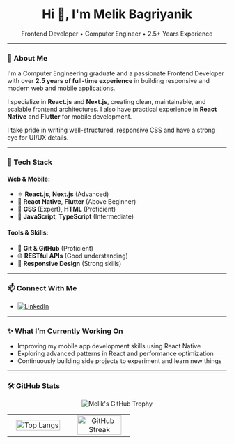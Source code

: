 <h1 align="center">Hi 👋, I'm Melik Bagriyanik</h1>

<p align="center">
Frontend Developer • Computer Engineer • 2.5+ Years Experience
</p>

---

### 💼 About Me

I'm a Computer Engineering graduate and a passionate Frontend Developer with over **2.5 years of full-time experience** in building responsive and modern web and mobile applications.

I specialize in **React.js** and **Next.js**, creating clean, maintainable, and scalable frontend architectures. I also have practical experience in **React Native** and **Flutter** for mobile development.

I take pride in writing well-structured, responsive CSS and have a strong eye for UI/UX details.

---

### 🚀 Tech Stack

#### Web & Mobile:
- ⚛️ **React.js**, **Next.js** (Advanced)
- 📱 **React Native**, **Flutter** (Above Beginner)
- 🎨 **CSS** (Expert), **HTML** (Proficient)
- 🧠 **JavaScript**, **TypeScript** (Intermediate)

#### Tools & Skills:
- 🔧 **Git & GitHub** (Proficient)
- 🌐 **RESTful APIs** (Good understanding)
- 📱 **Responsive Design** (Strong skills)

---

### 📫 Connect With Me

- 
  <a href="https://www.linkedin.com/in/melik-ba%C4%9Fr%C4%B1yan%C4%B1k-0453b2217/" target="_blank" rel="noopener noreferrer">
    <img src="https://img.shields.io/badge/LinkedIn-blue?logo=linkedin&logoColor=white" alt="LinkedIn" />
  </a>


---

### ✨ What I’m Currently Working On

- Improving my mobile app development skills using React Native
- Exploring advanced patterns in React and performance optimization
- Continuously building side projects to experiment and learn new things

---

### 🛠️ GitHub Stats

<p align="center">
  <img src="https://github-profile-trophy.vercel.app/?username=melik-bagriyanik&theme=radical" alt="Melik's GitHub Trophy" />
</p>
<table width="100%">
  <tr>
    <td width="50%" align="center">
      <img
        src="https://github-readme-stats.vercel.app/api/top-langs/?username=melik-bagriyanik&theme=dark&hide_border=true&include_all_commits=false&count_private=false&layout=compact"
        alt="Top Langs"
        width="90%"
      />
    </td>
    <td width="50%" align="center">
      <a href="https://git.io/streak-stats" target="_blank" rel="noopener noreferrer">
        <img
          src="https://streak-stats.demolab.com?user=melik-bagriyanik&theme=dark&hide_border=true&border_radius=2&locale=tr&date_format=j%20M%5B%20Y%5D&card_width=480"
          alt="GitHub Streak"
          width="90%"
height="100%"
        />
      </a>
    </td>
  </tr>
</table>




